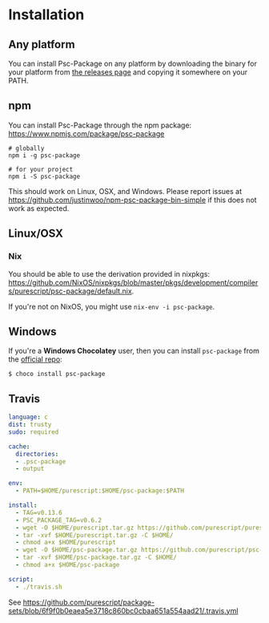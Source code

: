 # Installation

## Any platform

You can install Psc-Package on any platform by downloading the binary for your platform from [the releases page](https://github.com/purescript/psc-package/releases) and copying it somewhere on your PATH.

## npm

You can install Psc-Package through the npm package: <https://www.npmjs.com/package/psc-package>

```
# globally
npm i -g psc-package

# for your project
npm i -S psc-package
```

This should work on Linux, OSX, and Windows. Please report issues at <https://github.com/justinwoo/npm-psc-package-bin-simple> if this does not work as expected.

## Linux/OSX

### Nix

You should be able to use the derivation provided in nixpkgs: <https://github.com/NixOS/nixpkgs/blob/master/pkgs/development/compilers/purescript/psc-package/default.nix>.

If you're not on NixOS, you might use `nix-env -i psc-package`.

## Windows

If you're a **Windows Chocolatey** user, then you can install `psc-package` from the [official repo](https://chocolatey.org/packages/psc-package):

```
$ choco install psc-package
```

## Travis

```yaml
language: c
dist: trusty
sudo: required

cache:
  directories:
  - .psc-package
  - output

env:
  - PATH=$HOME/purescript:$HOME/psc-package:$PATH

install:
  - TAG=v0.13.6
  - PSC_PACKAGE_TAG=v0.6.2
  - wget -O $HOME/purescript.tar.gz https://github.com/purescript/purescript/releases/download/$TAG/linux64.tar.gz
  - tar -xvf $HOME/purescript.tar.gz -C $HOME/
  - chmod a+x $HOME/purescript
  - wget -O $HOME/psc-package.tar.gz https://github.com/purescript/psc-package/releases/download/$PSC_PACKAGE_TAG/linux64.tar.gz
  - tar -xvf $HOME/psc-package.tar.gz -C $HOME/
  - chmod a+x $HOME/psc-package

script:
  - ./travis.sh
```

See <https://github.com/purescript/package-sets/blob/6f9f0b0eaea5e3718c860bc0cbaa651a554aad21/.travis.yml>
